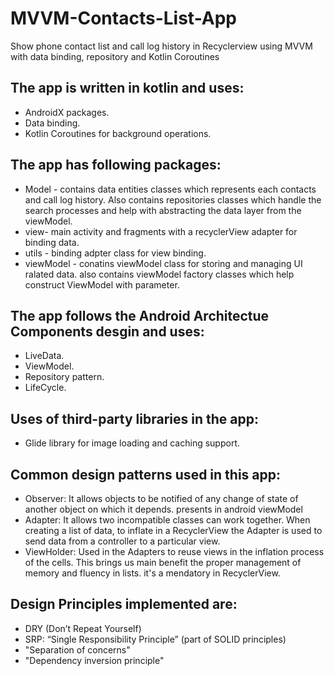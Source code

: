 # MVVM-Contacts-List-App
Show phone contact list and call log history in Recyclerview using MVVM with data binding, repository and Kotlin Coroutines

## The app is written in kotlin and uses:

* AndroidX packages.
* Data binding.
* Kotlin Coroutines for background operations.


## The app has following packages:

* Model - contains data entities classes which represents each contacts and call log history. 
  Also contains repositories classes which handle the search processes and help with abstracting the data layer from the viewModel.
* view- main activity and fragments with a recyclerView adapter for binding data.
* utils - binding adpter class for view binding.
* viewModel - conatins viewModel class for storing and managing UI ralated data. 
  also contains viewModel factory classes which help construct ViewModel with parameter.

## The app follows the Android Architectue Components desgin and uses:

* LiveData.
* ViewModel.
* Repository pattern.
* LifeCycle.

## Uses of third-party libraries in the app:

* Glide library for image loading and caching support.

## Common design patterns used in this app:

* Observer: It allows objects to be notified of any change of state of another object on which it depends. 
  presents in android viewModel
* Adapter: It allows two incompatible classes can work together. When creating a list of data, to inflate in a RecyclerView the Adapter   is used to send data from a controller to a particular view.
* ViewHolder: Used in the Adapters to reuse views in the inflation process of the cells. This brings us main benefit the proper    	       management of memory and fluency in lists. it's a mendatory in RecyclerView.

## Design Principles implemented are:

* DRY (Don’t Repeat Yourself)
* SRP: “Single Responsibility Principle” (part of SOLID principles)
* "Separation of concerns"
* "Dependency inversion principle"

